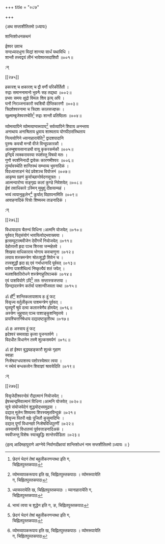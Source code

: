+++
title = "०८७"

+++

\{अथ सप्ताशीतितमो ऽध्यायः\}

शान्तिशोधनकथनं  
    
ईश्वर उवाच  
सन्दध्यादधुना विद्यां शान्त्या सार्धं यथाविधि   ।  
शान्तौ तत्त्वद्वयं लीनं भावेश्वरसदाशिवौ ॥००१॥  
    
:न्  
    
[^१]: छेदनं भेदनं तेषां बहुलीकरणन्तथा इति ग,  
चिह्नितपुस्तकपाठः  

[[२७५]]
    
हकारश् च क्षकारश् च द्वौ वर्णौ परिकीर्तितौ ।  
रुद्राः समाननामानो भुवनैः सह तद्यथा ॥००२॥  
प्रभवः समयः क्षुद्रो विमलः शिव इत्य् अपि ।  
घनौ निरञ्जनाकारौ स्वशिवौ दीप्तिकारणौ ॥००३॥  
त्रिदशेश्वरनामा च त्रिदशः कालसज्ज्ञकः ।  
सूक्ष्माम्बुजेश्वरश्चेति[^१] रुद्राः शान्तौ प्रतिष्ठिताः   ॥००४॥  
    
व्योमव्यापिने व्योमव्याप्यरूपाय[^२] सर्वव्यापिने शिवाय अनन्ताय  
अनाथाय अनाश्रिताय ध्रुवाय शाश्वताय योगपीठसंस्थिताय  
नित्ययोगिने ध्यानाहारायेति[^३] द्वादशपादानि  
पुरुषः कवचौ मन्त्रौ वीजे विन्दूपकारकौ ।  
अलम्बुषायसानाड्यौ वायू कृकरकर्मकौ ॥००५॥  
इन्द्रिये त्वक्करावस्या स्पर्शस्तु विषयो मतः ।  
गुणौ स्पर्शनिनादौ द्वावेकः कारणमीश्वरः   ॥००६॥  
तुर्म्यावस्थेति शान्तिस्थं सम्भाव्य भुवनादिकं ।  
विदध्यात्ताडनं भेदं प्रवेशञ्च वियोजनं ॥००७॥  
आकृष्य ग्रहणं कुर्याच्छान्तेर्वदनसूत्रतः   ।  
आत्मन्यारोप्य सङ्गृह्य कलां कुण्डे निवेशयेत् ॥००८॥  
ईशं तवाधिकारे ऽस्मिन् मुमुक्षुं दीक्षयाम्यहं   ।  
भव्यं त्वयानुकूलेन[^४] कुर्यात् विज्ञापनामिति ॥००९॥  
आवाहनादिकं पित्रोः शिष्यस्य ताडनादिकं ।  
    
:न्  
    
[^१]: सूक्ष्मासूक्ष्मेश्वरश् चैव इति ग, चिह्नितपुस्तकपाठः  
    
[^२]: व्योमव्यापकरूपाय इति ख, चिह्नितपुस्तकपाठः । व्योमरूपायेति  
ग, चिह्नितपुस्तकपाठः  
    
[^३]: ध्यायपरायेति ख, चिह्नितपुस्तकपाठः । व्यानाहारायेति ग,  
चिह्नितपुस्तकपाठः  
    
[^४]: भाव्यं त्वया च शुद्धेन इति ग, ङ, चिह्नितपुस्तकपाठः  

[[२७६]]
    
विधायादाय चैतन्यं विधिना।अत्मनि योजयेत् ॥०१०॥  
पूर्ववत् पितृसंयोगं भावयित्वोद्भवाख्यया ।  
हृत्सम्पुटात्मवीजेन देवीगर्भे नियोजयेत् ॥०११॥  
देहोत्पत्तौ हृदा पञ्च शिरसा जन्महेतवे ।  
शिखया वाधिकाराय भोगाय कवचाणुना ॥०१२॥  
लयाय शस्त्रमन्त्रेण श्रोतःशुद्धौ शिवेन च ।  
तत्त्वशुद्धौ हृदा ह्य् एवं गर्भाधानादि पूर्ववत्   ॥०१३॥  
वर्मणा पाशशैथिल्यं निष्कृत्यैवं शतं जपेत्   ।  
मलशक्तितिरोधने शस्त्रेणाहुतिपञ्चकं ॥०१४॥  
एवं पाशवियोगे ऽपि[^१] ततः सप्तास्त्रजप्तया ।  
छिन्द्यादस्त्रेण कर्तर्या पाशान्वीजवता यथा ॥०१५॥  
    
ॐ हौं[^२] शान्तिकलापाशाय हः हूं फट्  
विसृज्य वर्तुलीकृत्य पाशमन्त्रेण पूर्ववत् ।  
घृतपूर्णे श्रुवे दत्वा कलास्त्रेणैव होमयेत् ॥०१६॥  
अस्त्रेण जुहुयात् पञ्च पाशाङ्कुशनिवृत्तये ।  
प्रायश्चित्तनिषेधाय दद्यादष्टाहुतीरथ ॥०१७॥  
    
ॐ हः अस्त्राय हूं फट्  
हृदेश्वरं समावाह्य कृत्वा पूजनतर्पणे ।  
विदधीत विधानेन तस्मै शुल्कसमर्पणं ॥०१८॥  
    
ॐ हां ईश्वर बुद्ध्यहङ्कारौ शुल्कं गृहाण  
स्वाहा  
निःशेषदग्धपाशस्य पशोरस्येश्वर त्वया ।  
न स्थेयं बन्धकत्वेन शिवाज्ञां श्रावयेदिति ॥०१९॥  
    
:न्  
    
[^१]: एकं पाशवियोगार्थमिति ग, घ, चिह्नितपुस्तकपाठः  
    
[^२]: ॐ ह्य् ऐमिति क, ङ, चिह्नितपुस्तकपाठः । ॐ ओमिति ग,  
चिह्नितपुस्तकपाठः । ॐ यैमिति घ, चिह्नितपुस्तकपाठः  

[[२७७]]
    
विसृजेदीश्वरन्देवं रौद्रात्मानं नियोजयेत् ।  
ईषच्चन्द्रमिवात्मानं विधिना।अत्मनि योजयेत् ॥०२०॥  
सूत्रे संयोजयेदेनं शुद्धयोद्भवमुद्रया ।  
दद्यात् मूलेन शिष्यस्य शिरस्यमृतविन्दुकं ॥०२१॥  
विसृज्य पितरौ वह्नेः पूजितौ कुसुमादिभिः ।  
दद्यात् पूर्णां विधानज्ञो निःशेषविधिपूरणीं   ॥०२२॥  
अस्यामपि विधातव्यं पूर्ववत्ताडनादिअकं ।  
स्ववीजन्तु विशेषः स्याच्छुद्धिः शान्तेरपीडिता   ॥०२३॥  
    
\{इत्य् आदिमहापुराणे आग्नेये निर्वाणदीक्षायां शान्तिशोधनं नाम सप्तशीतितमो ऽध्यायः ॥  }
    